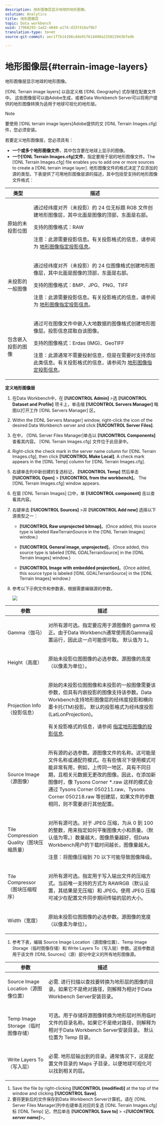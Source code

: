 ```yaml
---
description: 地形图像层显示地球的地形图像。
solution: Analytics
title: 地形图像层
topic: Data workbench
uuid: 17968293-1ad2-4040-a174-d33f418af9b7
translation-type: tm+mt
source-git-commit: aec1f7b14198cdde91f61d490a235022943bfedb

---
```



# 地形图像层{#terrain-image-layers}

地形图像层显示地球的地形图像。

[!DNL Terrain image layers] 以自定义格 [!DNL Geography] 式存储在配置文件中。 这些图像层可以由Adobe生成，或者Data Workbench Server可以将用户提供的地形图像转换为适用于地球可视化的地形层。

>[!NOTE]
>
>要使用 [!DNL terrain image layers]Adobe提供的文 [!DNL Terrain Images.cfg] 件，您必须安装。

若要定义地形图像层，您必须具有：

* **一个或多个地形图像文件**，其中包含要在地球上显示的图像。
* **一个[!DNL Terrain Images.cfg]文件**，指定要用于层的地形图像文件。The [!DNL Terrain Images.cfg] file enables you to add one or more sources to create a [!DNL terrain image layer]. 地形图像文件的格式决定了应添加的源的类型。下表提供了可用地形图像层源的描述，其中包括受支持的地形图像文件格式：

<table id="table_CFDF5E61FCCD40B29A9D35FFA42F68D1"> 
 <thead> 
  <tr> 
   <th colname="col1" class="entry"> 类型 </th> 
   <th colname="col2" class="entry"> 描述 </th> 
  </tr> 
 </thead>
 <tbody> 
  <tr> 
   <td colname="col1"> <p>原始的未投影位图 </p> </td> 
   <td colname="col2"> <p>通过经纬度对齐（未投影）的 24 位无标题 RGB 文件创建<span class="wintitle">地形图像层</span>，其中北面是图像的顶部，东面是右部。 </p> <p>支持的图像格式：RAW </p> <p> <p>注意：此源需要投影信息。有关投影格式的信息，请参阅为 <a href="../../../../home/c-get-started/c-im-layers/c-ter-img-layers/c-proj-info-ter-imgs.md#concept-eec35baa01744895b847a02e69dad04e"> 地形图像指定投影信息</a>。 </p> </p> </td> 
  </tr> 
  <tr> 
   <td colname="col1"> <p>未投影的一般图像 </p> </td> 
   <td colname="col2"> <p>通过经纬度对齐（未投影）的 24 位图像格式创建<span class="wintitle">地形图像层</span>，其中北面是图像的顶部，东面是右部。 </p> <p>支持的图像格式：BMP、JPG、PNG、TIFF </p> <p> <p>注意：此源需要投影信息。有关投影格式的信息，请参阅为 <a href="../../../../home/c-get-started/c-im-layers/c-ter-img-layers/c-proj-info-ter-imgs.md#concept-eec35baa01744895b847a02e69dad04e"> 地形图像指定投影信息</a>。 </p> </p> </td> 
  </tr> 
  <tr> 
   <td colname="col1"> <p>包含嵌入投影的图像 </p> </td> 
   <td colname="col2"> <p>通过可在图像文件中嵌入大地数据的图像格式创建<span class="wintitle">地形图像层</span>。投影信息提取自该图像。 </p> <p>支持的图像格式：Erdas (IMG)、GeoTIFF </p> <p> <p>注意：此源通常不需要投射信息，但是在需要时支持添加此类信息。有关投影格式的信息，请参阅为 <a href="../../../../home/c-get-started/c-im-layers/c-ter-img-layers/c-proj-info-ter-imgs.md#concept-eec35baa01744895b847a02e69dad04e"> 地形图像指定投影信息</a>。 </p> </p> </td> 
  </tr> 
 </tbody> 
</table>

**定义地形图像层**

1. 在Data Workbench中，在 **[!UICONTROL Admin]** >选 **[!UICONTROL Dataset and Profile]** 项卡上，单击缩 **[!UICONTROL Servers Manager]** 略图以打开工作 [!DNL Servers Manager] 区。
1. Within the [!DNL Servers Manager] window, right-click the icon of the desired Data Workbench server and click **[!UICONTROL Server Files]**.
1. 在中， [!DNL Server Files Manager]单击以 **[!UICONTROL Components]** 查看其内容。 [!DNL Terrain Images.cfg] 文件位于此目录中。
1. Right-click the check mark in the server name column for [!DNL Terrain Images.cfg], then click **[!UICONTROL Make Local]**. A check mark appears in the [!DNL Temp] column for [!DNL Terrain Images.cfg].
1. 右键单击列中新创建的复选标记， **[!UICONTROL Temp]** 然后单击 **[!UICONTROL Open]** > **[!UICONTROL from the workbench]**。 The [!DNL Terrain Images.cfg] window appears.
1. 在窗 [!DNL Terrain Images] 口中，单 **[!UICONTROL component]** 击以查看其内容。
1. 右键单击 **[!UICONTROL Sources]** >并 **[!UICONTROL Add new]** 选择以下源类型之一：

   * **[!UICONTROL Raw unprojected bitmap]**。(Once added, this source type is labeled RawTerrainSource in the [!DNL Terrain Images] window.)

   * **[!UICONTROL General image, unprojected]**。(Once added, this source type is labeled [!DNL GDALTerrainSource] in the [!DNL Terrain Images] window.)

   * **[!UICONTROL Image with embedded projection]**。(Once added, this source type is labeled [!DNL GDALTerrainSource] in the [!DNL Terrain Images] window.)

1. 参考以下示例文件和参数表，根据需要编辑源的参数。

   ![](assets/cfg_TerrainImages_ALL.png)

<table id="table_345ACB4C48524516AADB731D87FC6792"> 
 <thead> 
  <tr> 
   <th colname="col1" class="entry"> 参数 </th> 
   <th colname="col2" class="entry"> 描述 </th> 
  </tr>
 </thead>
 <tbody> 
  <tr> 
   <td colname="col1"> <p>Gamma（伽马） </p> </td> 
   <td colname="col2"> <p>对所有源可选。指定要应用于源图像的 gamma 校正。由于Data Workbench通常使用高Gamma设置运行，因此这一点可能很可取。 默认值为 1。 </p> </td> 
  </tr> 
  <tr> 
   <td colname="col1"> <p>Height（高度） </p> </td> 
   <td colname="col2"> <p>原始未投影位图图像的必选参数。源图像的高度（以像素为单位）。 </p> </td> 
  </tr> 
  <tr> 
   <td colname="col1"> <p>Projection Info（投影信息） </p> </td> 
   <td colname="col2"> <p>原始的未投影位图图像和未投影的一般图像需要该参数，但具有内嵌投影的图像支持该参数。Data Workbench支持地形图像层的经纬度投影和横向墨卡托(TM)投影。 默认的投影格式为经纬度投影 (LatLonProjection)。 </p> <p>有关投影格式的信息，请参阅 <a href="../../../../home/c-get-started/c-im-layers/c-ter-img-layers/c-proj-info-ter-imgs.md#concept-eec35baa01744895b847a02e69dad04e"> 指定地形图像的投影信息</a>. </p> </td> 
  </tr> 
  <tr> 
   <td colname="col1"> <p>Source Image（源图像） </p> </td> 
   <td colname="col2"> <p>所有源的必选参数。源图像文件的名称。这可能是文件名称或通配符模式。在有些情况下使用模式可能非常有用，例如，上传同一地区、具有不同日期，且相关元数据无更改的图像。因此，在添加新图像时，像 <span class="filepath">Tysons Corner *.raw</span> 这样的模式会通过 <span class="filepath">Tysons Corner 050211.raw</span>、<span class="filepath">Tysons Corner 050218.raw</span> 等创建层，如果文件的参数相同，则不需要进行其他配置。 </p> </td> 
  </tr> 
  <tr> 
   <td colname="col1"> <p>Tile Compression Quality（图块压缩质量） </p> </td> 
   <td colname="col2"> <p>对所有源可选。对于 JPEG 压缩，为从 0 到 100 的整数，用来指定如何平衡图像大小和质量。（默认值为零。）数量越大，图像质量越好，但Data Workbench用户的下载时间越长，图像量越大。 </p> <p> <p>注意：将图像压缩到 70 以下可能导致图像降级。 </p> </p> </td> 
  </tr> 
  <tr> 
   <td colname="col1"> <p>Tile Compressor（图块压缩程序） </p> </td> 
   <td colname="col2"> <p>对所有源可选。指定用于写入输出文件的压缩方式。当前唯一支持的方式为 RAWRGB（默认设置，其结果是无压缩）和 JPEG。使用 JPEG 压缩可减少在配置文件同步期间传输的层的大小。 </p> </td> 
  </tr> 
  <tr> 
   <td colname="col1"> <p>Width（宽度） </p> </td> 
   <td colname="col2"> <p>原始未投影位图图像的必选参数。源图像的宽度（以像素为单位）。 </p> </td> 
  </tr> 
 </tbody> 
</table>

1. 参考下表，编辑 Source Image Location（源图像位置）、Temp Image Storage（临时图像存储）和 Write Layers To（写入层）参数。这些参数适用于该文件 [!DNL Sources]（源）部分中定义的所有地形图像源。

<table id="table_103F02C54ED94C6C922450F5B2781CAE"> 
 <thead> 
  <tr> 
   <th colname="col1" class="entry"> 参数 </th> 
   <th colname="col2" class="entry"> 描述 </th> 
  </tr>
 </thead>
 <tbody> 
  <tr> 
   <td colname="col1"> <p>Source Image Location（源图像位置） </p> </td> 
   <td colname="col2"> <p>必需. 进行扫描以查找要转换为地形层的图像的目录。如果它不是绝对路径，则解释为相对于Data Workbench Server安装目录。 </p> </td> 
  </tr> 
  <tr> 
   <td colname="col1"> <p>Temp Image Storage（临时图像存储） </p> </td> 
   <td colname="col2"> <p>可选。用于存储将源图像转换为地形层时所用临时文件的目录名称。如果它不是绝对路径，则解释为相对于Data Workbench Server安装目录。 默认位置为 <span class="wintitle">Temp</span> 目录。 </p> </td> 
  </tr> 
  <tr> 
   <td colname="col1"> <p>Write Layers To（写入层） </p> </td> 
   <td colname="col2"> <p>必需. 地形层输出到的目录。通常情况下，这是配置文件目录的 Maps 子目录，以便地球可视化可以找到相关的层。 </p> </td> 
  </tr> 
 </tbody> 
</table>

1. Save the file by right-clicking **[!UICONTROL (modified)]** at the top of the window and clicking **[!UICONTROL Save]**.
1. 要将更新后的文件保存到Data Workbench Server计算机，请在 [!DNL Server Files Manager]列中右键单击对应的复选 [!DNL Terrain Images.cfg] 标 [!DNL Temp] 记，然后单击 **[!UICONTROL Save to]** > *&lt;**[!UICONTROL server name]**>*。

